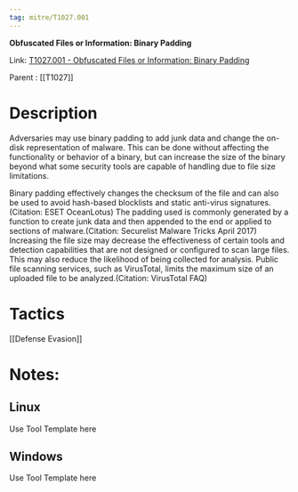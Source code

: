 ```yaml
---
tag: mitre/T1027.001
---
```


**Obfuscated Files or Information: Binary Padding**

Link: [T1027.001 - Obfuscated Files or Information: Binary Padding](https://attack.mitre.org/techniques/T1027/001)

Parent : [[T1027]]


# Description

Adversaries may use binary padding to add junk data and change the on-disk representation of malware. This can be done without affecting the functionality or behavior of a binary, but can increase the size of the binary beyond what some security tools are capable of handling due to file size limitations. 

Binary padding effectively changes the checksum of the file and can also be used to avoid hash-based blocklists and static anti-virus signatures.(Citation: ESET OceanLotus) The padding used is commonly generated by a function to create junk data and then appended to the end or applied to sections of malware.(Citation: Securelist Malware Tricks April 2017) Increasing the file size may decrease the effectiveness of certain tools and detection capabilities that are not designed or configured to scan large files. This may also reduce the likelihood of being collected for analysis. Public file scanning services, such as VirusTotal, limits the maximum size of an uploaded file to be analyzed.(Citation: VirusTotal FAQ) 

# Tactics


[[Defense Evasion]]


# Notes:

## Linux

Use Tool Template here

## Windows

Use Tool Template here